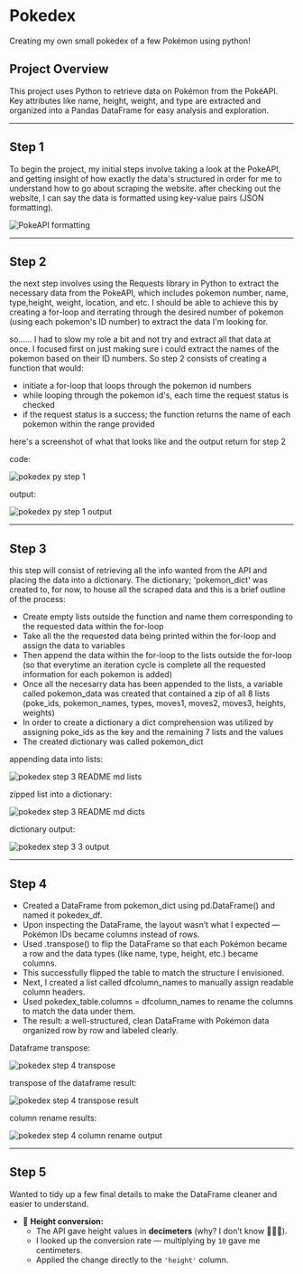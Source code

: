 # Pokedex
Creating my own small pokedex of a few Pokémon using python!

## Project Overview
This project uses Python to retrieve data on Pokémon from the PokéAPI. Key attributes like name, height, weight, and type are extracted and organized into a Pandas DataFrame for easy analysis and exploration.

---

## Step 1
To begin the project, my initial steps involve taking a look at the PokeAPI, and getting insight of how exactly the data's structured in order for me to understand how to go about scraping the website. after checking out the website, I can say the data is formatted using key-value pairs (JSON formatting).

![PokeAPI formatting](https://github.com/user-attachments/assets/fc621132-24ed-44cd-a2ab-0e4718b317fd)

---

## Step 2
the next step involves using the Requests library in Python to extract the necessary data from the PokeAPI, which includes pokemon number, name, type,height, weight, location, and etc. I should be able to achieve this by creating a for-loop and iterrating through the desired number of pokemon (using each pokemon's ID number) to extract the data I'm looking for. 

so......
I had to slow my role a bit and not try and extract all that data at once. I focused first on just making sure i could extract the names of the pokemon based on their ID numbers.
So step 2 consists of creating a function that would:
- initiate a for-loop that loops through the pokemon id numbers
- while looping through the pokemon id's, each time the request status is checked
- if the request status is a success; the function returns the name of each pokemon within the range provided 

here's a screenshot of what that looks like and the output return for step 2

code:

![pokedex py step 1](https://github.com/user-attachments/assets/799ed154-6c7d-4e2a-ba91-2ff9399e47a9)

output:

![pokedex py step 1 output](https://github.com/user-attachments/assets/7f716cba-f455-46fa-b84c-efd6e6c1c859)

---

## Step 3
this step will consist of retrieving all the info wanted from the API and placing the data into a dictionary.
The dictionary; 'pokemon_dict' was created to, for now, to house all the scraped data and this is a brief outline of the process:
- Create empty lists outside the function and name them corresponding to the requested data within the for-loop
- Take all the the requested data being printed within the for-loop and assign the data to variables
- Then append the data within the for-loop to the lists outside the for-loop (so that everytime an iteration cycle is complete all the requested information for each pokemon is added)
- Once all the necesarry data has been appended to the lists, a variable called pokemon_data was created that contained a zip of all 8 lists (poke_ids, pokemon_names, types, moves1, moves2, moves3, heights, weights)
- In order to create a dictionary a dict comprehension was utilized by assigning poke_ids as the key and the remaining 7 lists and the values
- The created dictionary was called pokemon_dict

appending data into lists:

![pokedex step 3 README md lists](https://github.com/user-attachments/assets/c2c0d4c8-ee86-45ee-942e-59c01640bdae)

zipped list into a dictionary:

![pokedex step 3 README md dicts](https://github.com/user-attachments/assets/b58644e0-c014-49d5-9399-58c8b2f5a04c)

dictionary output:

![pokedex step 3 3 output](https://github.com/user-attachments/assets/c52f0fe6-2f2b-4aeb-80fe-cf12e634d577)

---

## Step 4 
- Created a DataFrame from pokemon_dict using pd.DataFrame() and named it pokedex_df.
- Upon inspecting the DataFrame, the layout wasn’t what I expected — Pokémon IDs became columns instead of rows.
- Used .transpose() to flip the DataFrame so that each Pokémon became a row and the data types (like name, type, height, etc.) became columns.
- This successfully flipped the table to match the structure I envisioned.
- Next, I created a list called dfcolumn_names to manually assign readable column headers.
- Used pokedex_table.columns = dfcolumn_names to rename the columns to match the data under them.
- The result: a well-structured, clean DataFrame with Pokémon data organized row by row and labeled clearly.

Dataframe transpose:

![pokedex step 4 transpose](https://github.com/user-attachments/assets/1024ce6c-201b-4d63-b6c0-61594ddd4d38)

transpose  of the dataframe result:

![pokedex step 4 transpose result](https://github.com/user-attachments/assets/5dcc32a0-021a-4135-8f3e-90e054dfa95e)

column rename results:

![pokedex step 4 column rename output](https://github.com/user-attachments/assets/528e2729-bc55-4d68-89dc-a24f7ba5aa29)




---

##  Step 5

Wanted to tidy up a few final details to make the DataFrame cleaner and easier to understand.

- 📏 **Height conversion:**
  - The API gave height values in **decimeters** (why? I don’t know 🤷🏾‍♂️).
  - I looked up the conversion rate — multiplying by `10` gave me centimeters.
  - Applied the change directly to the `'height'` column.









